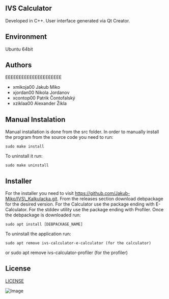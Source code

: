 ## **IVS Calculator**

Developed in C++. User interface generated via Qt Creator.

Environment
---------

Ubuntu 64bit

Authors
------

EEEEEEEEEEEEEEEEEEEEE
- xmikoja00 Jakub Miko 
- xjordan00 Nikola Jordanov 
- xcontop00 Patrik Čontofalský 
- xziklaa00 Alexander Žikla 

Manual Instalation
------------------

Manual installation is done from the src folder.
In order to manually install the program from the source code you need to run:

    sudo make install

To uninstall it run:

    sudo make uninstall

Installer
---------

For the installer you need to visit https://github.com/Jakub-Miko/IVS\_Kalkulacka.git.
From the releases section download debpackage for the desired version.
For the Calculator use the package ending with E-Calculator.
For the stddev utility use the package ending with Profiler.
Once the debpackage is downloaded run:

    sudo apt install [DEBPACKAGE_NAME]

To uninstall the application run:

    sudo apt remove ivs-calculator-e-calculator (for the calculator)
or
    sudo apt remove ivs-calculator-profiler (for the profiler)

License
-------

[LICENSE](../../LICENSE)

![Image](../../screenshot.png)